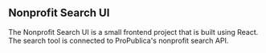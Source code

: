 ## Nonprofit Search UI

The Nonprofit Search UI is a small frontend project that is built using React. The search tool is connected to ProPublica's nonprofit search API. 



